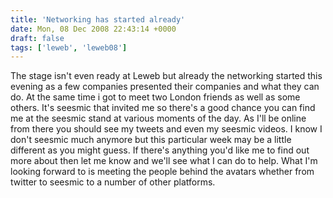 ```yaml
---
title: 'Networking has started already'
date: Mon, 08 Dec 2008 22:43:14 +0000
draft: false
tags: ['leweb', 'leweb08']
---
```


The stage isn't even ready at Leweb but already the networking started this evening as a few companies presented their companies and what they can do. At the same time i got to meet two London friends as well as some others. It's seesmic that invited me so there's a good chance you can find me at the seesmic stand at various moments of the day. As I'll be online from there you should see my tweets and even my seesmic videos. I know I don't seesmic much anymore but this particular week may be a little different as you might guess. If there's anything you'd like me to find out more about then let me know and we'll see what I can do to help. What I'm looking forward to is meeting the people behind the avatars whether from twitter to seesmic to a number of other platforms.